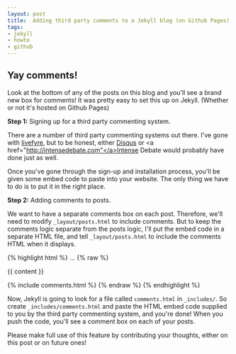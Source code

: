 ```yaml
---
layout: post
title:  Adding third party comments to a Jekyll blog (on Github Pages)
tags: 
- jekyll 
- howto 
- github
---
```


Yay comments!
-------------
Look at the bottom of any of the posts on this blog and you'll see a
brand new box for comments! It was pretty easy to set this up on Jekyll.
(Whether or not it's hosted on Github Pages)

**Step 1:** Signing up for a third party commenting system.

There are a number of third party commenting systems out there.
I've gone with <a href="http://livefyre.com">livefyre</a>, but
to be honest, either <a href="http://disqus.com">Disqus</a> or
<a href="http://intensedebate.com"</a>Intense Debate</a> would
probably have done just as well.

Once you've gone through the sign-up and installation process, 
you'll be given some embed code to paste into your website.
The only thing we have to do is to put it in the right place.

**Step 2:** Adding comments to posts.

We want to have a separate comments box on each post. Therefore,
we'll need to modify `_layout/posts.html` to include comments.
But to keep the comments logic separate from the posts logic, I'll put
the embed code in a separate HTML file, and tell `_layout/posts.html`
to include the comments HTML when it displays.

{% highlight html %}
...
{% raw %}
<div class="post">{{ content }}</div>

<!-- Comments will go underneath the post -->
{% include comments.html %}
{% endraw %}
{% endhighlight %}

Now, Jekyll is going to look for a file called `comments.html` in 
`_includes/`. So create `_includes/comments.html` and paste the HTML
embed code supplied to you by the third party commenting system,
and you're done! When you push the code, you'll see a comment box
on each of your posts.

Please make full use of this feature by contributing your thoughts,
either on this post or on future ones!
